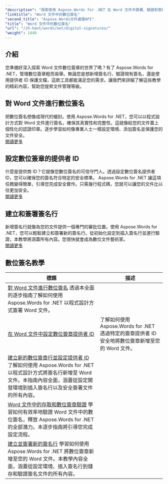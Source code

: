 ```yaml
---
"description": "探索使用 Aspose.Words for .NET 在 Word 文件中簽署、驗證和管理數位簽章的逐步教學。"
"linktitle": "Word 文件中的數位簽名"
"second_title": "Aspose.Words文件處理API"
"title": "Word 文件中的數位簽名"
"url": "/zh-hant/words/net/digital-signatures/"
"weight": 1440
---
```


## 介紹

您準備好深入探索 Word 文件數位簽章的世界了嗎？有了 Aspose.Words for .NET，管理數位簽章輕而易舉。無論您是想新增簽名行、驗證現有簽名，還是使用提供者 ID 保護文檔，這款工具都能滿足您的需求。讓我們來詳細了解這些教學的精彩內容，幫助您提昇文件管理等級。

## 對 Word 文件進行數位簽名  

把數位簽名想像成現代的蠟封。使用 Aspose.Words for .NET，您可以以程式設計方式對 Word 文件進行簽名，確保其真實性和完整性。這就像給您的文件蓋上個性化的認證印章。逐步學習如何像專業人士一樣設定環境、添加簽名並保護您的文件安全。  
[閱讀更多](./digitally-signing-word-document/)  

## 設定數位簽章的提供者 ID  

什麼是提供商 ID？它就像您數位簽名的可信守門人。透過設定數位簽名提供者 ID，您可以確保您的簽名符合特定的安全標準。 Aspose.Words for .NET 讓這項任務變得簡單，引導您完成安全實作。只需幾行程式碼，您就可以讓您的文件比以往更加安全。  
[閱讀更多](./set-digital-signature-provider-id/)  

## 建立和簽署簽名行  

新增簽名行就像為您的文件提供一個專門的審批位置。使用 Aspose.Words for .NET，您可以輕鬆建立和簽署新的簽名行。從初始化設定到插入簽名行並進行驗證，本教學將涵蓋所有內容。您很快就會成為數位文件藝術家。  
[閱讀更多](./create-and-sign-new-signature-line/)  

 ## 數位簽名教學
標題 | 描述 |
| --- | --- |
| [對 Word 文件進行數位簽名](./digitally-signing-word-document/) 透過本全面的逐步指南了解如何使用 Aspose.Words for .NET 以程式設計方式簽署 Word 文件。 |
| [在 Word 文件中設定數位簽章提供者 ID](./set-digital-signature-provider-id/) | 了解如何使用 Aspose.Words for .NET 透過特定的簽章提供者 ID 安全地將數位簽章新增至您的 Word 文件。 |
| [建立新的數位簽章行並設定提供者 ID](./create-new-digital-signature-line-and-set-provider-id/) 了解如何使用 Aspose.Words for .NET 以程式設計方式將簽名行新增至 Word 文件。本指南內容全面，涵蓋從設定開發環境到插入簽名行以及安全簽署文件的所有內容。 |
| [Word 文件中的存取和數位簽章驗證](./access-and-digital-signature-verification/) 學習如何有效率地驗證 Word 文件中的數位簽名，釋放 Aspose.Words for .NET 的全部潛力。本逐步指南將引導您完成設定流程。 |
| [建立並簽署新的簽名行](./create-and-sign-new-signature-line/) 學習如何使用 Aspose.Words for .NET 將數位簽章新增至您的 Word 文件。本教學內容全面，涵蓋從設定環境、插入簽名行到儲存和驗證簽名文件的所有內容。 |